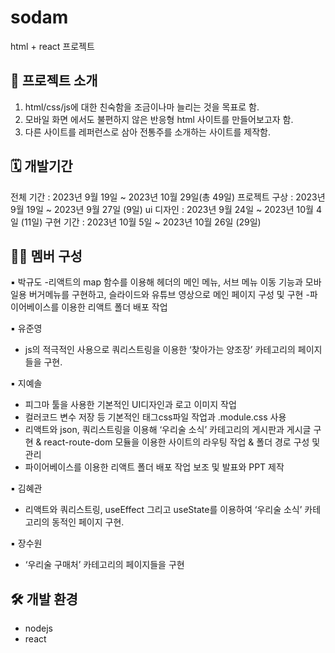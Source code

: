 
# sodam
html + react 프로젝트


## 🍶 프로젝트 소개
1. html/css/js에 대한 친숙함을 조금이나마 늘리는 것을 목표로 함.
2. 모바일 화면 에서도 불편하지 않은 반응형 html 사이트를 만들어보고자 함.
3. 다른 사이트를 레퍼런스로 삼아 전통주를 소개하는 사이트를 제작함.


## 🗓️ 개발기간
전체 기간 : 2023년 9월 19일 ~ 2023년 10월 29일(총 49일)
프로젝트 구상 : 2023년 9월 19일 ~ 2023년 9월 27일 (9일)
ui 디자인 : 2023년 9월 24일 ~ 2023년 10월 4일 (11일)
구현 기간 : 2023년 10월 5일 ~ 2023년 10월 26일 (29일)


## 🧑‍💻 멤버 구성
▪️ 박규도
-리액트의 map 함수를 이용해 헤더의 메인 메뉴, 서브 메뉴 이동 기능과 모바일용 버거메뉴를 구현하고, 
  슬라이드와 유튜브 영상으로 메인 페이지 구성 및 구현
-파이어베이스를 이용한 리액트 폴더 배포 작업

▪️ 유준영
- js의 적극적인 사용으로 쿼리스트링을 이용한 ‘찾아가는 양조장’ 카테고리의 페이지들을 구현.

▪️ 지예솔
- 피그마 툴을 사용한 기본적인 UI디자인과 로고 이미지 작업
- 컬러코드 변수 저장 등 기본적인 태그css파일 작업과 .module.css 사용
- 리액트와 json, 쿼리스트링을 이용해 ‘우리술 소식’ 카테고리의 게시판과 게시글 구현
  & react-route-dom 모듈을 이용한 사이트의 라우팅 작업 & 폴더 경로 구성 및 관리
- 파이어베이스를 이용한 리액트 폴더 배포 작업 보조 및 발표와 PPT 제작

▪️ 김혜관
- 리액트와 쿼리스트링, useEffect 그리고 useState를 이용하여
  ‘우리술 소식’ 카테고리의 동적인 페이지 구현.

▪️ 장수원
- ‘우리술 구매처’ 카테고리의 페이지들을 구현


## 🛠️ 개발 환경
- nodejs
- react
